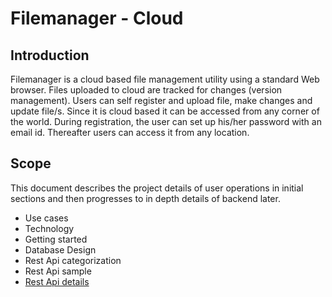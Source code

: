 # Filemanager - Cloud

## Introduction
Filemanager is a cloud based file management utility using a standard Web browser. Files uploaded to cloud are tracked for changes (version management). Users can self register and upload file, make changes and update file/s. Since it is cloud based it can be accessed from any corner of the world. During registration, the user can set up his/her password with an email id. Thereafter users can access it from any location.

## Scope
This document describes the project details of user operations in initial sections and then progresses to in depth details of backend later.

* Use cases
* Technology
* Getting started
* Database Design
* Rest Api categorization
* Rest Api sample
* [Rest Api details](http://3.111.86.134:8092/swagger-ui/index.html)
